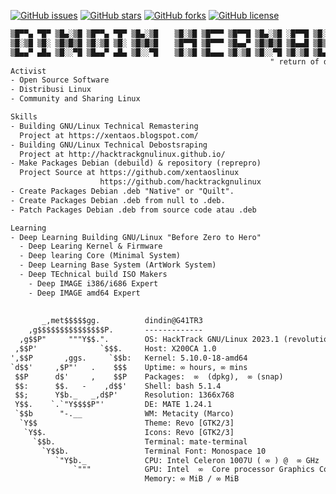 [![GitHub issues](https://img.shields.io/github/issues/dindinG41TR3/myremastering)](https://github.com/dindinG41TR3/myremastering/issues)
[![GitHub stars](https://img.shields.io/github/stars/dindinG41TR3/myremastering)](https://github.com/dindinG41TR3/myremastering/stargazers)
[![GitHub forks](https://img.shields.io/github/forks/dindinG41TR3/myremastering)](https://github.com/dindinG41TR3/myremastering/network)
[![GitHub license](https://img.shields.io/github/license/dindinG41TR3/myremastering)](https://github.com/dindinG41TR3/myremastering/blob/master/COPYING) 

````txt
▒█▀▀▄ ▀█▀ ▒█▄░▒█ ▒█▀▀▄ ▀█▀ ▒█▄░▒█ 　 ▒█░▒█ ▒█▀▀▀ ▒█▀▀█ ▒█▄░▒█ ░█▀▀█ ▒█░░▒█ ░█▀▀█ ▒█▄░▒█ 
▒█░▒█ ▒█░ ▒█▒█▒█ ▒█░▒█ ▒█░ ▒█▒█▒█ 　 ▒█▀▀█ ▒█▀▀▀ ▒█▄▄▀ ▒█▒█▒█ ▒█▄▄█ ▒█▒█▒█ ▒█▄▄█ ▒█▒█▒█ 
▒█▄▄▀ ▄█▄ ▒█░░▀█ ▒█▄▄▀ ▄█▄ ▒█░░▀█ 　 ▒█░▒█ ▒█▄▄▄ ▒█░▒█ ▒█░░▀█ ▒█░▒█ ▒█▄▀▄█ ▒█░▒█ ▒█░░▀█
                                                          " return of dreams come true"
Activist
- Open Source Software 
- Distribusi Linux
- Community and Sharing Linux

Skills
- Building GNU/Linux Technical Remastering
  Project at https://xentaos.blogspot.com/
- Building GNU/Linux Technical Debostsraping
  Project at http://hacktrackgnulinux.github.io/
- Make Packages Debian (debuild) & repository (reprepro)
  Project Source at https://github.com/xentaoslinux 
                    https://github.com/hacktrackgnulinux
- Create Packages Debian .deb "Native" or "Quilt".
- Create Packages Debian .deb from null to .deb.
- Patch Packages Debian .deb from source code atau .deb

Learning
- Deep Learning Building GNU/Linux "Before Zero to Hero"
  - Deep Learing Kernel & Firmware
  - Deep learing Core (Minimal System)
  - Deep Learning Base System (ArtWork System)
  - Deep TEchnical build ISO Makers
    - Deep IMAGE i386/i686 Expert
    - Deep IMAGE amd64 Expert
    
    
       _,met$$$$$gg.          dindin@G41TR3 
    ,g$$$$$$$$$$$$$$$P.       ------------- 
  ,g$$P"     """Y$$.".        OS: HackTrack GNU/Linux 2023.1 (revolution) x86_64 
 ,$$P'              `$$$.     Host: X200CA 1.0 
',$$P       ,ggs.     `$$b:   Kernel: 5.10.0-18-amd64 
`d$$'     ,$P"'   .    $$$    Uptime: ∞ hours, ∞ mins 
 $$P      d$'     ,    $$P    Packages:  ∞  (dpkg),  ∞ (snap) 
 $$:      $$.   -    ,d$$'    Shell: bash 5.1.4 
 $$;      Y$b._   _,d$P'      Resolution: 1366x768 
 Y$$.    `.`"Y$$$$P"'         DE: MATE 1.24.1 
 `$$b      "-.__              WM: Metacity (Marco) 
  `Y$$                        Theme: Revo [GTK2/3] 
   `Y$$.                      Icons: Revo [GTK2/3] 
     `$$b.                    Terminal: mate-terminal 
       `Y$$b.                 Terminal Font: Monospace 10 
          `"Y$b._             CPU: Intel Celeron 1007U ( ∞ ) @  ∞ GHz 
              `"""            GPU: Intel  ∞  Core processor Graphics Controller 
                              Memory: ∞ MiB / ∞ MiB                                                       
````

